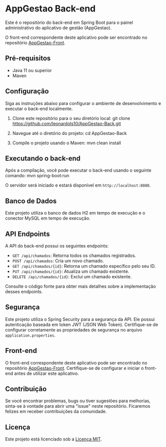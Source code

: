 # AppGestao Back-end

Este é o repositório do back-end em Spring Boot para o painel administrativo do aplicativo de gestão (AppGestao).

O front-end correspondente deste aplicativo pode ser encontrado no repositório [AppGestao-Front](https://github.com/leonardols10/AppGestao-Front).

## Pré-requisitos

- Java 11 ou superior
- Maven

## Configuração

Siga as instruções abaixo para configurar o ambiente de desenvolvimento e executar o back-end localmente.

1. Clone este repositório para o seu diretório local:
git clone https://github.com/leonardols10/AppGestao-Back.git

2. Navegue até o diretório do projeto:
cd AppGestao-Back

3. Compile o projeto usando o Maven:
mvn clean install

## Executando o back-end

Após a compilação, você pode executar o back-end usando o seguinte comando:
mvn spring-boot:run


O servidor será iniciado e estará disponível em `http://localhost:8080`.

## Banco de Dados

Este projeto utiliza o banco de dados H2 em tempo de execução e o conector MySQL em tempo de execução.

## API Endpoints

A API do back-end possui os seguintes endpoints:

- `GET /api/chamados`: Retorna todos os chamados registrados.
- `POST /api/chamados`: Cria um novo chamado.
- `GET /api/chamados/{id}`: Retorna um chamado específico pelo seu ID.
- `PUT /api/chamados/{id}`: Atualiza um chamado existente.
- `DELETE /api/chamados/{id}`: Exclui um chamado existente.

Consulte o código fonte para obter mais detalhes sobre a implementação desses endpoints.

## Segurança

Este projeto utiliza o Spring Security para a segurança da API. Ele possui autenticação baseada em token JWT (JSON Web Token). Certifique-se de configurar corretamente as propriedades de segurança no arquivo `application.properties`.

## Front-end

O front-end correspondente deste aplicativo pode ser encontrado no repositório [AppGestao-Front](https://github.com/leonardols10/AppGestao-Front). Certifique-se de configurar e iniciar o front-end antes de utilizar este aplicativo.

## Contribuição

Se você encontrar problemas, bugs ou tiver sugestões para melhorias, sinta-se à vontade para abrir uma "issue" neste repositório. Ficaremos felizes em receber contribuições da comunidade.

## Licença

Este projeto está licenciado sob a [Licença MIT](LICENSE).
